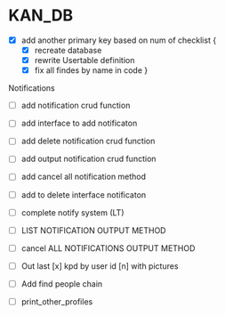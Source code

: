 # KAN_DB
 
- [X] add another primary key based on num of checklist {
    - [X] recreate database
    - [X] rewrite Usertable definition
    - [X] fix all findes by name in code
}

 Notifications
- [ ] add notification crud function
- [ ] add interface to add notificaton
- [ ] add delete notification crud function
- [ ] add output notification crud function
- [ ] add cancel all notification method
- [ ] add to delete interface notificaton
- [ ] complete notify system (LT)

- [ ] LIST NOTIFICATION OUTPUT METHOD
- [ ] cancel ALL NOTIFICATIONS OUTPUT METHOD

- [ ] Out last [x] kpd by user id [n] with pictures
- [ ] Add find people chain

- [ ] print_other_profiles